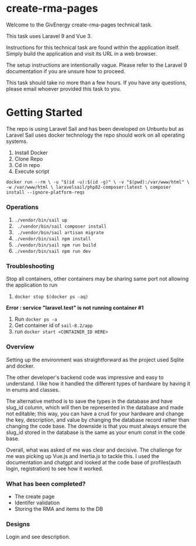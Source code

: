# create-rma-pages

Welcome to the GivEnergy create-rma-pages technical task.

This task uses Laravel 9 and Vue 3.

Instructions for this technical task are found within the application itself.
Simply build the application and visit its URL in a web browser.

The setup instructions are intentionally vague. 
Please refer to the Laravel 9 documentation if you are unsure how to proceed.

This task should take no more than a few hours. If you have any questions, 
please email whoever provided this task to you.

# Getting Started

The repo is using Laravel Sail and has been developed on Unbuntu but as Laravel Sail uses docker technology the repo should work on all operating systems. 


1. Install Docker
2. Clone Repo
3. Cd in repo
4. Execute script

``docker run --rm \
    -u "$(id -u):$(id -g)" \
    -v "$(pwd):/var/www/html" \
    -w /var/www/html \
    laravelsail/php82-composer:latest \
    composer install --ignore-platform-reqs``
    
    
### Operations

1. ```./vendor/bin/sail up```
2. ``` ./vendor/bin/sail composer install```
3. ``` ./vendor/bin/sail artisan migrate```
4. ``` ./vendor/bin/sail npm install ```
5. ``` ./vendor/bin/sail npm run build ```
6. ``` ./vendor/bin/sail npm run dev ```

    
### Troubleshooting
 
 Stop all containers, other containers may be sharing same port not allowing the application to run
 
 1. ``docker stop $(docker ps -aq)``
 
**Error : service "laravel.test" is not running container #1**

1. Run ```docker ps -a```
2. Get container id of ``sail-8.2/app``
3. run ```docker start <CONTAINER_ID HERE>```

### Overview

Setting up the environment was straightforward as the project used Sqlite and docker.

The other developer's backend code was impressive and easy to understand. I like how it handled the different types of hardware by having it in enums and classes. 

The alternative method is to save the types in the database and have slug_id column, which will then be represented in the database and made not editable; this way, you can have a crud for your hardware and change the key, description, and value by changing the database record rather than changing the code base. The downside is that you must always ensure the slug_id stored in the database is the same as your enum const in the code base.

Overall, what was asked of me was clear and decisive. The challenge for me was picking up Vue.js and Inertia.js to tackle this. I used the documentation and chatgpt and looked at the code base of profiles(auth login, registration) to see how it worked.

### What has been completed?
 - The create page
 - Identifer validation
 - Storing the RMA and items to the DB


### Designs
Login and see description.




